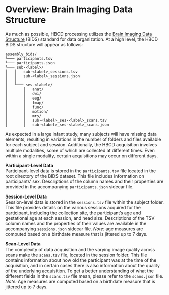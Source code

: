 # Overview: Brain Imaging Data Structure
As much as possible, HBCD processing utilizes the [Brain Imaging Data Structure](https://bids-specification.readthedocs.io/en/stable/) (BIDS) standard for data organization. At a high level, the HBCD BIDS structure will appear as follows:

```
assembly_bids/ 
└─── participants.tsv
└─── participants.json 
└─── sub-<label>/
│   │   sub-<label>_sessions.tsv
│   │   sub-<label>_sessions.json
│   │
│   └─── ses-<label>/
│       │   anat/
│       │   dwi/
│       │   eeg/
│       │   fmap/
│       │   func/
│       │   motion/
│       │   mrs/
│       │   sub-<label>_ses-<label>_scans.tsv
│       │   sub-<label>_ses-<label>_scans.json
```

As expected in a large infant study, many subjects will have missing data elements, resulting in variations in the number of folders and files available for each subject and session. Additionally, the HBCD acquisition involves multiple modalities, some of which are collected at different times. Even within a single modality, certain acquisitions may occur on different days.

**Participant-Level Data**<br>
Participant-level data is stored in the `participants.tsv` file located in the root directory of the BIDS dataset. This file includes information on participants' sex. Descriptions of the column names and their properties are provided in the accompanying `participants.json` sidecar file.

**Session-Level Data**<br>
Session-level data is stored in the `sessions.tsv` file within the subject folder. This file provides details on the various sessions acquired for the participant, including the collection site, the participant’s age and gestational age at each session, and head size. Descriptions of the TSV column names and the properties of their values are available in the accompanying `sessions.json` sidecar file. *Note:* age measures are computed based on a birthdate measure that is jittered up to 7 days.

**Scan-Level Data**<br>
The complexity of data acquisition and the varying image quality across scans make the `scans.tsv` file, located in the session folder. This file contains information about how old the participant was at the time of the acquisition, and in certain cases there is also information about the quality of the underlying acquisition. To get a better understanding of what the different fields in the `scans.tsv` file mean, please refer to the `scans.json` file. *Note:* Age measures are computed based on a birthdate measure that is jittered up to 7 days.
